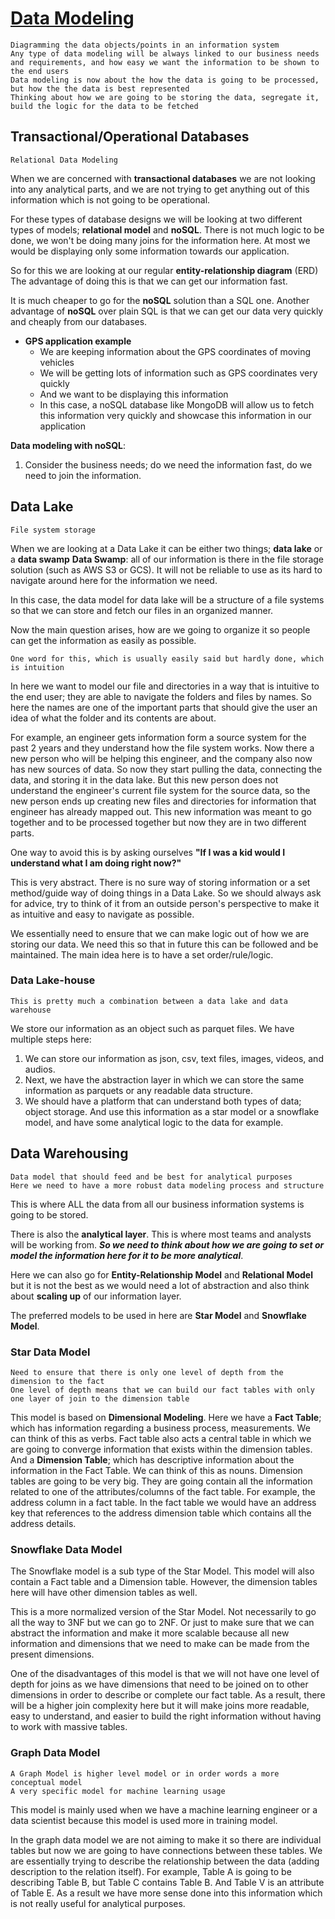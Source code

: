 # [Data Modeling](https://www.youtube.com/watch?v=OjVZdT8XAds)
	Diagramming the data objects/points in an information system
	Any type of data modeling will be always linked to our business needs and requirements, and how easy we want the information to be shown to the end users
	Data modeling is now about the how the data is going to be processed, but how the the data is best represented
	Thinking about how we are going to be storing the data, segregate it, build the logic for the data to be fetched

## Transactional/Operational Databases
	Relational Data Modeling
When we are concerned with **transactional databases** we are not looking into any analytical parts, and we are not trying to get anything out of this information which is not going to be operational. 

For these types of database designs we will be looking at two different types of models; **relational model** and **noSQL**. There is not much logic to be done, we won't be doing many joins for the information here. At most we would be displaying only some information towards our application. 

So for this we are looking at our regular **entity-relationship diagram** (ERD)
The advantage of doing this is that we can get our information fast. 

It is much cheaper to go for the **noSQL** solution than a SQL one. Another advantage of **noSQL** over plain SQL is that we can get our data very quickly and cheaply from our databases. 
- **GPS application example**
	- We are keeping information about the GPS coordinates of moving vehicles
	- We will be getting lots of information such as GPS coordinates very quickly
	- And we want to be displaying this information
	- In this case, a noSQL database like MongoDB will allow us to fetch this information very quickly and showcase this information in our application


**Data modeling with noSQL**:
1. Consider the business needs; do we need the information fast, do we need to join the information. 

## Data Lake
	File system storage
When we are looking at a Data Lake it can be either two things; **data lake** or a **data swamp**
**Data Swamp**: all of our information is there in the file storage solution (such as AWS S3 or GCS). It will not be reliable to use as its hard to navigate around here for the information we need. 

In this case, the data model for data lake will be a structure of a file systems so that we can store and fetch our files in an organized manner.

Now the main question arises, how are we going to organize it so people can get the information as easily as possible. 
```
One word for this, which is usually easily said but hardly done, which is intuition
```
In here we want to model our file and directories in a way that is intuitive to the end user; they are able to navigate the folders and files by names. 
So here the names are one of the important parts that should give the user an idea of what the folder and its contents are about.

For example, an engineer gets information form a source system for the past 2 years and they understand how the file system works.
Now there a new person who will be helping this engineer, and the company also now has new sources of data. 
So now they start pulling the data, connecting the data, and storing it in the data lake. 
But this new person does not understand the engineer's current file system for the source data, so the new person ends up creating new files and directories for information that engineer has already mapped out. 
This new information was meant to go together and to be processed together but now they are in two different parts. 

One way to avoid this is by asking ourselves **"If I was a kid would I understand what I am doing right now?"**

This is very abstract. There is no sure way of storing information or a set method/guide way of doing things in a Data Lake. So we should always ask for advice, try to think of it from an outside person's perspective to make it as intuitive and easy to navigate as possible. 

We essentially need to ensure that we can make logic out of how we are storing our data. We need this so that in future this can be followed and be maintained. The main idea here is to have a set order/rule/logic. 

### Data Lake-house
	This is pretty much a combination between a data lake and data warehouse

We store our information as an object such as parquet files. 
We have multiple steps here:
1. We can store our information as json, csv, text files, images, videos, and audios.
2. Next, we have the abstraction layer in which we can store the same information as parquets or any readable data structure. 
3. We should have a platform that can understand both types of data; object storage. And use this information as a star model or a snowflake model, and have some analytical logic to the data for example. 

## Data Warehousing
	Data model that should feed and be best for analytical purposes
	Here we need to have a more robust data modeling process and structure

This is where ALL the data from all our business information systems is going to be stored. 

There is also the **analytical layer**. This is where most teams and analysts will be working from. ***So we need to think about how we are going to set or model the information here for it to be more analytical***.

Here we can also go for **Entity-Relationship Model** and **Relational Model** but it is not the best as we would need a lot of abstraction and also think about **scaling up** of our information layer. 

The preferred models to be used in here are **Star Model** and **Snowflake Model**. 

### Star Data Model
	Need to ensure that there is only one level of depth from the dimension to the fact
	One level of depth means that we can build our fact tables with only one layer of join to the dimension table
This model is based on **Dimensional Modeling**.
Here we have a **Fact Table**; which has information regarding a business process, measurements. We can think of this as verbs.
Fact table also acts a central table in which we are going to converge information that exists within the dimension tables. 
And a **Dimension Table**; which has descriptive information about the information in the Fact Table. We can think of this as nouns. 
Dimension tables are going to be very big. They are going contain all the information related to one of the attributes/columns of the fact table. 
For example, the address column in a fact table. In the fact table we would have an address key that references to the address dimension table which contains all the address details. 

### Snowflake Data Model
	
The Snowflake model is a sub type of the Star Model.
This model will also contain a Fact table and a Dimension table. However, the dimension tables here will have other dimension tables as well. 

This is a more normalized version of the Star Model. Not necessarily to go all the way to 3NF but we can go to 2NF. Or just to make sure that we can abstract the information and make it more scalable because all new information and dimensions that we need to make can be made from the present dimensions. 

One of the disadvantages of this model is that we will not have one level of depth for joins as we have dimensions that need to be joined on to other dimensions in order to describe or complete our fact table. 
As a result, there will be a higher join complexity here but it will make joins more readable, easy to understand, and easier to build the right information without having to work with massive tables. 


### Graph Data Model
	A Graph Model is higher level model or in order words a more conceptual model
	A very specific model for machine learning usage

This model is mainly used when we have a machine learning engineer or a data scientist because this model is used more in training model. 

In the graph data model we are not aiming to make it so there are individual tables but now we are going to have connections between these tables. We are essentially trying to describe the relationship between the data (adding description to the relation itself). 
For example, Table A is going to be describing Table B, but Table C contains Table B. And Table V is an attribute of Table E. As a result we have more sense done into this information which is not really useful for analytical purposes. 
